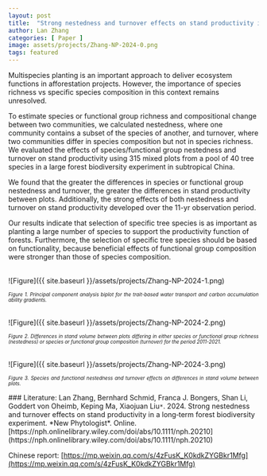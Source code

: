 ```yaml
---
layout: post
title:  "Strong nestedness and turnover effects on stand productivity in a long‐term forest biodiversity experiment"
author: Lan Zhang
categories: [ Paper ]
image: assets/projects/Zhang-NP-2024-0.png
tags: featured
---
```

Multispecies planting is an important approach to deliver ecosystem functions in afforestation projects. However, the importance of species richness vs specific species composition in this context remains unresolved. 

To estimate species or functional group richness and compositional change between two communities, we calculated nestedness, where one community contains a subset of the species of another, and turnover, where two communities differ in species composition but not in species richness. We evaluated the effects of species/functional group nestedness and turnover on stand productivity using 315 mixed plots from a pool of 40 tree species in a large forest biodiversity experiment in subtropical China.

We found that the greater the differences in species or functional group nestedness and turnover, the greater the differences in stand productivity between plots. Additionally, the strong effects of both nestedness and turnover on stand productivity developed over the 11-yr observation period.

Our results indicate that selection of specific tree species is as important as planting a large number of species to support the productivity function of forests. Furthermore, the selection of specific tree species should be based on functionality, because beneficial effects of functional group composition were stronger than those of species composition.

<br>
![Figure]({{ site.baseurl }}/assets/projects/Zhang-NP-2024-1.png)
<p style='text-align: justify;' ><span style="font-style: italic; font-size:70%">Figure 1. Principal component analysis biplot for the trait-based water transport and carbon accumulation ability gradients. 
</span></p>

<br>
![Figure]({{ site.baseurl }}/assets/projects/Zhang-NP-2024-2.png)
<p style='text-align: justify;' ><span style="font-style: italic; font-size:70%">Figure 2. Differences in stand volume between plots differing in either species or functional group richness (nestedness) or species or functional group composition (turnover) for the period 2011-2021. 
</span></p>

<br>
![Figure]({{ site.baseurl }}/assets/projects/Zhang-NP-2024-3.png)
<p style='text-align: justify;' ><span style="font-style: italic; font-size:70%">Figure 3. Species and functional nestedness and turnover effects on differences in stand volume between plots.
</span></p>
### Literature:
Lan Zhang, Bernhard Schmid, Franca J. Bongers, Shan Li, Goddert von Oheimb, Keping Ma, Xiaojuan Liu<code>&ast;</code>. 2024. Strong nestedness and turnover effects on stand productivity in a long‐term forest biodiversity experiment. *New Phytologist*. Online. [https://nph.onlinelibrary.wiley.com/doi/abs/10.1111/nph.20210](https://nph.onlinelibrary.wiley.com/doi/abs/10.1111/nph.20210)

Chinese report: [https://mp.weixin.qq.com/s/4zFusK_K0kdkZYGBkr1Mfg](https://mp.weixin.qq.com/s/4zFusK_K0kdkZYGBkr1Mfg)
